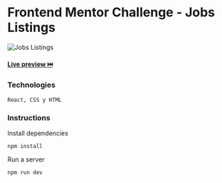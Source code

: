 # Frontend Mentor Challenge - Jobs Listings

![Jobs Listings](https://repository-images.githubusercontent.com/571321840/7dabf6d0-9836-4840-996b-c6f1a5ccf7d3)

#### [Live preview ⏮️](https://jorgecruz19.github.io/job-listing/)

### Technologies

```
React, CSS y HTML
```

### Instructions

Install dependencies

```
npm install
```

Run a server

```
npm run dev
```
